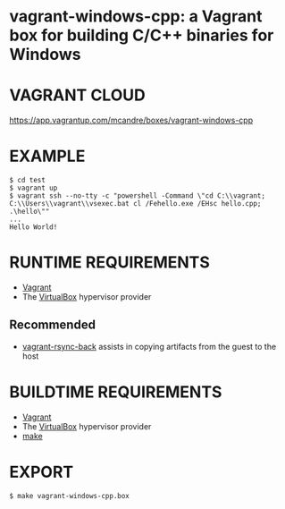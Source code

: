 # vagrant-windows-cpp: a Vagrant box for building C/C++ binaries for Windows

# VAGRANT CLOUD

https://app.vagrantup.com/mcandre/boxes/vagrant-windows-cpp

# EXAMPLE

```console
$ cd test
$ vagrant up
$ vagrant ssh --no-tty -c "powershell -Command \"cd C:\\vagrant; C:\\Users\\vagrant\\vsexec.bat cl /Fehello.exe /EHsc hello.cpp; .\hello\""
...
Hello World!
```

# RUNTIME REQUIREMENTS

* [Vagrant](https://www.vagrantup.com)
* The [VirtualBox](https://www.virtualbox.org) hypervisor provider

## Recommended

* [vagrant-rsync-back](https://github.com/smerrill/vagrant-rsync-back) assists in copying artifacts from the guest to the host

# BUILDTIME REQUIREMENTS

* [Vagrant](https://www.vagrantup.com)
* The [VirtualBox](https://www.virtualbox.org) hypervisor provider
* [make](https://www.gnu.org/software/make/)

# EXPORT

```console
$ make vagrant-windows-cpp.box
```
